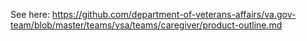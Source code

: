 See here: https://github.com/department-of-veterans-affairs/va.gov-team/blob/master/teams/vsa/teams/caregiver/product-outline.md
